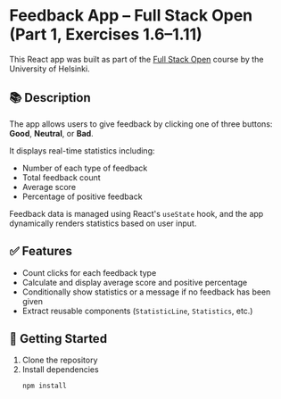 # Feedback App – Full Stack Open (Part 1, Exercises 1.6–1.11)

This React app was built as part of the [Full Stack Open](https://fullstackopen.com/en/) course by the University of Helsinki.

## 📚 Description

The app allows users to give feedback by clicking one of three buttons: **Good**, **Neutral**, or **Bad**.

It displays real-time statistics including:

- Number of each type of feedback
- Total feedback count
- Average score
- Percentage of positive feedback

Feedback data is managed using React's `useState` hook, and the app dynamically renders statistics based on user input.

## ✅ Features

- Count clicks for each feedback type
- Calculate and display average score and positive percentage
- Conditionally show statistics or a message if no feedback has been given
- Extract reusable components (`StatisticLine`, `Statistics`, etc.)

## 🚀 Getting Started

1. Clone the repository
2. Install dependencies  
   ```bash
   npm install
